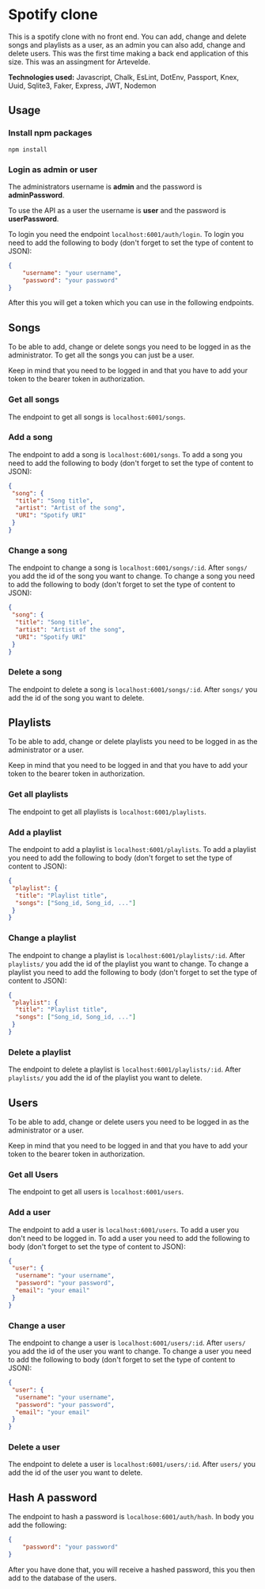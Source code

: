﻿# Spotify clone
 
 This is a spotify clone with no front end. You can add, change and delete songs and playlists as a user, as an admin you can also add, change and delete users. This was the first time making a back end application of this size. This was an assingment for Artevelde.

**Technologies used:** Javascript, Chalk, EsLint, DotEnv, Passport, Knex, Uuid, Sqlite3, Faker, Express, JWT, Nodemon

## Usage

### Install npm packages
``npm install``

### Login as admin or user
The administrators username is **admin** and the password is **adminPassword**.

To use the API as a user the username is **user** and the password is **userPassword**.

To login you need the endpoint ``localhost:6001/auth/login``.
To login you need to add the following to body (don't forget to set the type of content to JSON):

```json
{
    "username": "your username",
    "password": "your password"
}
```

After this you will get a token which you can use in the following endpoints.

## Songs
To be able to add, change or delete songs you need to be logged in as the administrator. To get all the songs you can just be a user.

Keep in mind that you need to be logged in and that you have to add your token to the bearer token in authorization.

### Get all songs
The endpoint to get all songs is ``localhost:6001/songs``.

### Add a song
The endpoint to add a song is ``localhost:6001/songs``.
To add a song you need to add the following to body (don't forget to set the type of content to JSON):

```json
{
 "song": {
  "title": "Song title",
  "artist": "Artist of the song",
  "URI": "Spotify URI"
 }
}
```

### Change a song
The endpoint to change a song is ``localhost:6001/songs/:id``.
After ``songs/`` you add the id of the song you want to change.
To change a song you need to add the following to body (don't forget to set the type of content to JSON):

```json
{
 "song": {
  "title": "Song title",
  "artist": "Artist of the song",
  "URI": "Spotify URI"
 }
}
```

### Delete a song
The endpoint to delete a song is ``localhost:6001/songs/:id``.
After ``songs/`` you add the id of the song you want to delete.

## Playlists
To be able to add, change or delete playlists you need to be logged in as the administrator or a user.

Keep in mind that you need to be logged in and that you have to add your token to the bearer token in authorization.

### Get all playlists
The endpoint to get all playlists is ``localhost:6001/playlists``.

### Add a playlist
The endpoint to add a playlist is ``localhost:6001/playlists``.
To add a playlist you need to add the following to body (don't forget to set the type of content to JSON):

```json
{
 "playlist": {
  "title": "Playlist title",
  "songs": ["Song_id, Song_id, ..."]
 }
}
```

### Change a playlist
The endpoint to change a playlist is ``localhost:6001/playlists/:id``.
After ``playlists/`` you add the id of the playlist you want to change.
To change a playlist you need to add the following to body (don't forget to set the type of content to JSON):

```json
{
 "playlist": {
  "title": "Playlist title",
  "songs": ["Song_id, Song_id, ..."]
 }
}
```

### Delete a playlist
The endpoint to delete a playlist is ``localhost:6001/playlists/:id``.
After ``playlists/`` you add the id of the playlist you want to delete.

## Users
To be able to add, change or delete users you need to be logged in as the administrator or a user.

Keep in mind that you need to be logged in and that you have to add your token to the bearer token in authorization.

### Get all Users
The endpoint to get all users is ``localhost:6001/users``.

### Add a user
The endpoint to add a user is ``localhost:6001/users``.
To add a user you don't need to be logged in.
To add a user you need to add the following to body (don't forget to set the type of content to JSON):

```json
{
 "user": {
  "username": "your username",
  "password": "your password",
  "email": "your email"
 }
}
```

### Change a user
The endpoint to change a user is ``localhost:6001/users/:id``.
After ``users/`` you add the id of the user you want to change.
To change a user you need to add the following to body (don't forget to set the type of content to JSON):

```json
{
 "user": {
  "username": "your username",
  "password": "your password",
  "email": "your email"
 }
}
```

### Delete a user
The endpoint to delete a user is ``localhost:6001/users/:id``.
After ``users/`` you add the id of the user you want to delete.


## Hash A password
The endpoint to hash a password is ``localhose:6001/auth/hash``.
In body you add the following: 

```json
{
    "password": "your password"
}
```

After you have done that, you will receive a hashed password, this you then add to the database of the users.

